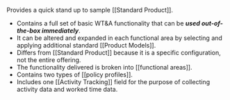 Provides a quick stand up to sample [[Standard Product]].

- Contains a full set of basic WT&A functionality that can be ***used out-of-the-box immediately***.
- It can be altered and expanded in each functional area by selecting and applying additional standard [[Product Models]].
- Differs from [[Standard Product]] because it is a specific configuration, not the entire offering.
- The functionality delivered is broken into [[functional areas]].
- Contains two types of [[policy profiles]].
- Includes one [[Activity Tracking]] field for the purpose of collecting activity data and worked time data.